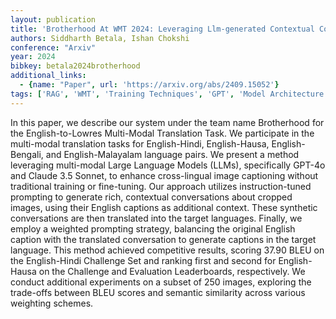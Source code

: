 ```yaml
---
layout: publication
title: 'Brotherhood At WMT 2024: Leveraging Llm-generated Contextual Conversations For Cross-lingual Image Captioning'
authors: Siddharth Betala, Ishan Chokshi
conference: "Arxiv"
year: 2024
bibkey: betala2024brotherhood
additional_links:
  - {name: "Paper", url: 'https://arxiv.org/abs/2409.15052'}
tags: ['RAG', 'WMT', 'Training Techniques', 'GPT', 'Model Architecture', 'Fine-Tuning', 'Prompting', 'Pretraining Methods']
---
```

In this paper, we describe our system under the team name Brotherhood for the
English-to-Lowres Multi-Modal Translation Task. We participate in the
multi-modal translation tasks for English-Hindi, English-Hausa,
English-Bengali, and English-Malayalam language pairs. We present a method
leveraging multi-modal Large Language Models (LLMs), specifically GPT-4o and
Claude 3.5 Sonnet, to enhance cross-lingual image captioning without
traditional training or fine-tuning. Our approach utilizes instruction-tuned
prompting to generate rich, contextual conversations about cropped images,
using their English captions as additional context. These synthetic
conversations are then translated into the target languages. Finally, we employ
a weighted prompting strategy, balancing the original English caption with the
translated conversation to generate captions in the target language. This
method achieved competitive results, scoring 37.90 BLEU on the English-Hindi
Challenge Set and ranking first and second for English-Hausa on the Challenge
and Evaluation Leaderboards, respectively. We conduct additional experiments on
a subset of 250 images, exploring the trade-offs between BLEU scores and
semantic similarity across various weighting schemes.
